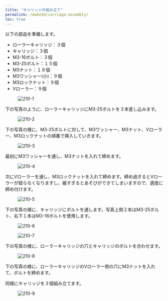 ```yaml
---
title: "キャリッジの組み立て"
permalink: /make3d/carriage-assembly/
toc: true
---
```

以下の部品を準備します。

- ローラーキャリッジ：３個
- キャリッジ：３個
- M3-16ボルト：３個
- M3-25ボルト：１５個
- M3ナット：１８個
- M3ワッシャー(小)：９個
- M3ロックナット：９個
- Vローラー：９個

<figure>
  <img src="{{ '/assets/images/make3d/210/210-1.webp' | relative_url }}" alt="210-1">
</figure>

下の写真のように、ローラーキャリッジにM3-25ボルトを３本差し込みます。

<figure>
  <img src="{{ '/assets/images/make3d/210/210-2.webp' | relative_url }}" alt="210-2">
</figure>

下の写真の様に、M3-25ボルトに対して、M3ワッシャー、M3ナット、Vローラー、M3ロックナットの順番で挿入していきます。

<figure>
  <img src="{{ '/assets/images/make3d/210/210-3.webp' | relative_url }}" alt="210-3">
</figure>

最初にM3ワッシャーを通し、M3ナットを入れて締めます。

<figure>
  <img src="{{ '/assets/images/make3d/210/210-4.webp' | relative_url }}" alt="210-4">
</figure>

次にVローラーを通し、M3ロックナットを入れて締めます。締め過ぎるとVローラーが廻らなくなりますし、緩すぎるとあそびができてしまいますので、適度に締め付けます。

<figure>
  <img src="{{ '/assets/images/make3d/210/210-5.webp' | relative_url }}" alt="210-5">
</figure>

下の写真の様に、キャリッジにボルトを通します。写真上側２本はM3-25ボルト、右下１本はM3-16ボルトを使用します。

<figure>
  <img src="{{ '/assets/images/make3d/210/210-6.webp' | relative_url }}" alt="210-6">
</figure>

<figure>
  <img src="{{ '/assets/images/make3d/210/210-7.webp' | relative_url }}" alt="210-7">
</figure>

下の写真の様に、ローラーキャリッジの穴とキャリッジのボルトを合わせます。

<figure>
  <img src="{{ '/assets/images/make3d/210/210-8.webp' | relative_url }}" alt="210-8">
</figure>

下の写真の様に、ローラーキャリッジのVローラー側の穴にM3ナットを入れて、ボルトを締めます。

同様にキャリッジを３個組み立てます。

<figure>
  <img src="{{ '/assets/images/make3d/210/210-9.webp' | relative_url }}" alt="210-9">
</figure>


